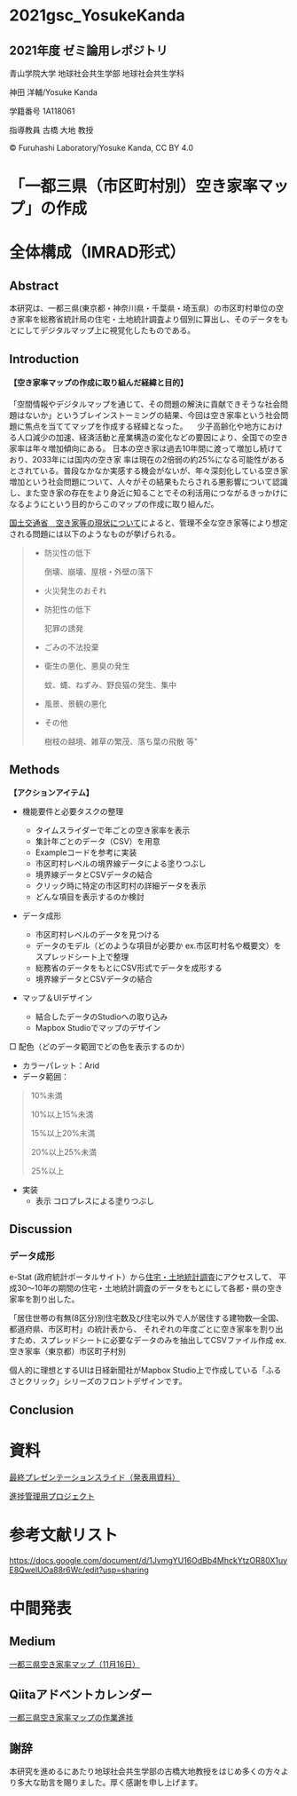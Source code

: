 # 2021gsc_YosukeKanda
## 2021年度 ゼミ論用レポジトリ

青山学院大学 地球社会共生学部 地球社会共生学科

神田 洋輔/Yosuke Kanda

学籍番号 1A118061

指導教員 古橋 大地 教授

© Furuhashi Laboratory/Yosuke Kanda, CC BY 4.0

# 「一都三県（市区町村別）空き家率マップ」の作成

# 全体構成（IMRAD形式）
## Abstract
本研究は、一都三県(東京都・神奈川県・千葉県・埼玉県）の市区町村単位の空き家率を総務省統計局の住宅・土地統計調査より個別に算出し、そのデータをもとにしてデジタルマップ上に視覚化したものである。


## Introduction
#### 【空き家率マップの作成に取り組んだ経緯と目的】

「空間情報やデジタルマップを通じて、その問題の解決に貢献できそうな社会問題はないか」というブレインストーミングの結果、今回は空き家率という社会問題に焦点を当ててマップを作成する経緯となった。
　少子高齢化や地方における人口減少の加速、経済活動と産業構造の変化などの要因により、全国での空き家率は年々増加傾向にある。  日本の空き家は過去10年間に渡って増加し続けており、2033年には国内の空き家
率は現在の2倍弱の約25%になる可能性があるとされている。普段なかなか実感する機会がないが、年々深刻化している空き家増加という社会問題について、人々がその結果もたらされる悪影響について認識し、また空き家の存在をより身近に知ることでその利活用につながるきっかけになるようにという目的からこのマップの作成に取り組んだ。

[国土交通省　空き家等の現状について](https://www.mlit.go.jp/common/001172930.pdf)によると、管理不全な空き家等により想定される問題には以下のようなものが挙げられる。


>* 防災性の低下
>
  >   倒壊、崩壊、屋根・外壁の落下
>
>* 火災発生のおそれ
>
>* 防犯性の低下
>
  >   犯罪の誘発
>
>* ごみの不法投棄
>
>* 衛生の悪化、悪臭の発生
>
  >   蚊、蝿、ねずみ、野良猫の発生、集中
>
>* 風景、景観の悪化
>
>* その他
>
  >   樹枝の越境、雑草の繁茂、落ち葉の飛散 等"
 





## Methods

**【アクションアイテム】**
  * 機能要件と必要タスクの整理
     * タイムスライダーで年ごとの空き家率を表示
     * 集計年ごとのデータ（CSV）を用意
     * Exampleコードを参考に実装
     * 市区町村レベルの境界線データによる塗りつぶし
     * 境界線データとCSVデータの結合
     * クリック時に特定の市区町村の詳細データを表示
     * どんな項目を表示するのか検討

* データ成形
  * 市区町村レベルのデータを見つける
  * データのモデル（どのような項目が必要か ex.市区町村名や概要文）をスプレッドシート上で整理
  * 総務省のデータをもとにCSV形式でデータを成形する
  * 境界線データとCSVデータの結合

* マップ＆UIデザイン
  * 結合したデータのStudioへの取り込み
  * Mapbox Studioでマップのデザイン
  
□ 配色（どのデータ範囲でどの色を表示するのか）

* カラーパレット：Arid
* データ範囲：
>10%未満 
>
>10%以上15%未満
>
>15%以上20%未満
>
>20%以上25%未満
>
>25%以上

* 実装
  * 表示
    コロプレスによる塗りつぶし

## Discussion

### データ成形

e-Stat (政府統計ポータルサイト）から[住宅・土地統計調査](https://www.e-stat.go.jp/stat-search/files?page=1&toukei=00200522)にアクセスして、
平成30〜10年の期間の住宅・土地統計調査のデータをもとにして各都・県の空き家率を割り出した。

「居住世帯の有無(8区分)別住宅数及び住宅以外で人が居住する建物数―全国、都道府県、市区町村」の統計表から、
それぞれの年度ごとに空き家率を割り出すため、スプレッドシートに必要なデータのみを抽出してCSVファイル作成   ex.空き家率（東京都）市区町子村別



個人的に理想とするUIは日経新聞社がMapbox Studio上で作成している「ふるさとクリック」シリーズのフロントデザインです。













## Conclusion



# 資料
[最終プレゼンテーションスライド（発表用資料）](https://docs.google.com/presentation/d/1rdNYrq0WUOnIdI-mxJzm_W961YzSmf_J0hkL1oKQoCM/edit?usp=sharing)

[進捗管理用プロジェクト](https://github.com/furuhashilab/2021gsc_YosukeKanda/projects/1) 

# 参考文献リスト
https://docs.google.com/document/d/1JvmgYU16OdBb4MhckYtzOR80X1uyE8QwelUOa88r6Wc/edit?usp=sharing


# 中間発表
## Medium
[一都三県空き家率マップ（11月16日）](https://docs.google.com/presentation/d/1rdNYrq0WUOnIdI-mxJzm_W961YzSmf_J0hkL1oKQoCM/edit?usp=sharing)

## Qiitaアドベントカレンダー
[一都三県空き家率マップの作業進捗](https://qiita.com/cancancanda/items/53c191ee4914041cc172)


## 謝辞
本研究を進めるにあたり地球社会共生学部の古橋大地教授をはじめ多くの方々より多大な助言を賜りました。厚く感謝を申し上げます。
